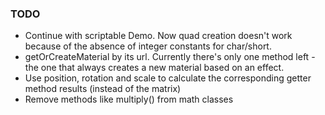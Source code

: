 ### TODO
* Continue with scriptable Demo. Now quad creation doesn't work because of the absence of integer constants for char/short.
* getOrCreateMaterial by its url. Currently there's only one method left - the one that always creates a new material based on an effect.
* Use position, rotation and scale to calculate the corresponding getter method results (instead of the matrix)
* Remove methods like multiply() from math classes
